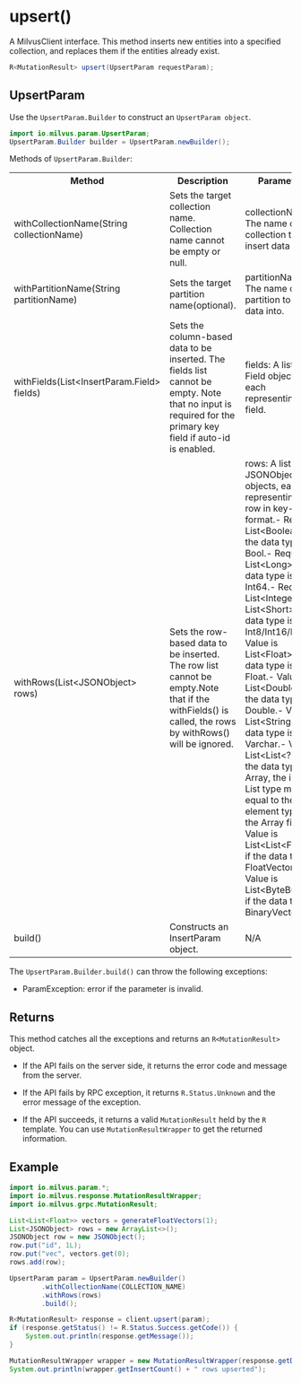# upsert()

A MilvusClient interface. This method inserts new entities into a specified collection, and replaces them if the entities already exist.

```java
R<MutationResult> upsert(UpsertParam requestParam);
```

## UpsertParam

Use the `UpsertParam.Builder` to construct an `UpsertParam object`.

```java
import io.milvus.param.UpsertParam;
UpsertParam.Builder builder = UpsertParam.newBuilder();
```

Methods of `UpsertParam.Builder`:

<table>
    <tr>
        <th>Method</th>
        <th>Description</th>
        <th>Parameters</th>
    </tr>
    <tr>
        <td>withCollectionName(String collectionName)</td>
        <td>Sets the target collection name. Collection name cannot be empty or null.</td>
        <td>collectionName: The name of the collection to insert data into.</td>
    </tr>
    <tr>
        <td>withPartitionName(String partitionName)</td>
        <td>Sets the target partition name(optional).</td>
        <td>partitionName: The name of the partition to insert data into.</td>
    </tr>
    <tr>
        <td>withFields(List&lt;InsertParam.Field> fields)</td>
        <td>Sets the column-based data to be inserted. The fields list cannot be empty. Note that no input is required for the primary key field if auto-id is enabled.</td>
        <td>fields: A list of Field objects, each representing a field.</td>
    </tr>
    <tr>
        <td>withRows(List&lt;JSONObject> rows)</td>
        <td>Sets the row-based data to be inserted. The row list cannot be empty.Note that if the withFields() is called, the rows by withRows() will be ignored.</td>
        <td>rows: A list of JSONObject objects, each representing a row in key-value format.- Requires List&lt;Boolean> if the data type is Bool.- Requires List&lt;Long> if the data type is Int64.- Requires List&lt;Integer> or List&lt;Short> if the data type is Int8/Int16/Int32.- Value is List&lt;Float> if the data type is Float.- Value is List&lt;Double> if the data type is Double.- Value is List&lt;String> if the data type is Varchar.- Value is List&lt;List&lt;?>> if the data type is Array, the inner List type must be equal to the element type of the Array field.- Value is List&lt;List&lt;Float>>, if the data type is FloatVector.- Value is List&lt;ByteBuffer>, if the data type is BinaryVector</td>
    </tr>
    <tr>
        <td>build()</td>
        <td>Constructs an InsertParam object.</td>
        <td>N/A</td>
    </tr>
</table>

The `UpsertParam.Builder.build()` can throw the following exceptions:

- ParamException: error if the parameter is invalid.

## Returns

This method catches all the exceptions and returns an `R<MutationResult>` object.

- If the API fails on the server side, it returns the error code and message from the server.

- If the API fails by RPC exception, it returns `R.Status.Unknown` and the error message of the exception.

- If the API succeeds, it returns a valid `MutationResult` held by the `R` template. You can use `MutationResultWrapper` to get the returned information.

## Example

```java
import io.milvus.param.*;
import io.milvus.response.MutationResultWrapper;
import io.milvus.grpc.MutationResult;

List<List<Float>> vectors = generateFloatVectors(1);
List<JSONObject> rows = new ArrayList<>();
JSONObject row = new JSONObject();
row.put("id", 1L);
row.put("vec", vectors.get(0);
rows.add(row);

UpsertParam param = UpsertParam.newBuilder()
        .withCollectionName(COLLECTION_NAME)
        .withRows(rows)
        .build();

R<MutationResult> response = client.upsert(param);
if (response.getStatus() != R.Status.Success.getCode()) {
    System.out.println(response.getMessage());
}

MutationResultWrapper wrapper = new MutationResultWrapper(response.getData());
System.out.println(wrapper.getInsertCount() + " rows upserted");
```
